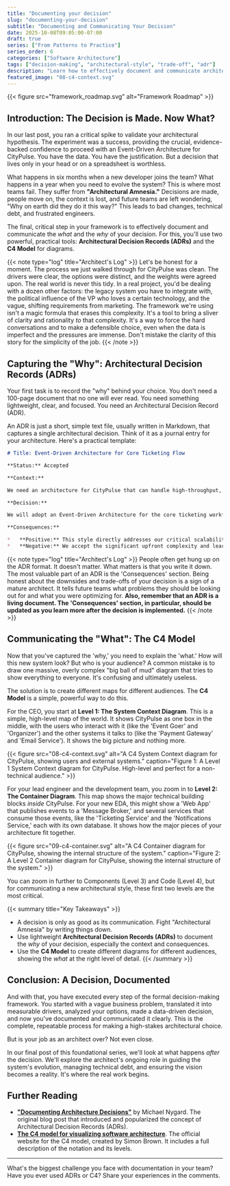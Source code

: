 ```yaml
---
title: "Documenting your decision"
slug: "documenting-your-decision"
subtitle: "Documenting and Communicating Your Decision"
date: 2025-10-08T09:05:00-07:00
draft: true
series: ["From Patterns to Practice"]
series_order: 6
categories: ["Software Architecture"]
tags: ["decision-making", "architectural-style", "trade-off", "adr"]
description: "Learn how to effectively document and communicate architectural decisions using Architectural Decision Records (ADRs) and the C4 Model to prevent 'Architectural Amnesia' and ensure clarity."
featured_image: "08-c4-context.svg"
---
```


{{< figure src="framework_roadmap.svg" alt="Framework Roadmap" >}}

## Introduction: The Decision is Made. Now What?

In our last post, you ran a critical spike to validate your architectural hypothesis. The experiment was a success, providing the crucial, evidence-backed confidence to proceed with an Event-Driven Architecture for CityPulse. You have the data. You have the justification. But a decision that lives only in your head or on a spreadsheet is worthless.

What happens in six months when a new developer joins the team? What happens in a year when you need to evolve the system? This is where most teams fail. They suffer from **"Architectural Amnesia."** Decisions are made, people move on, the context is lost, and future teams are left wondering, "Why on earth did they do it this way?" This leads to bad changes, technical debt, and frustrated engineers.

The final, critical step in your framework is to effectively document and communicate the *what* and the *why* of your decision. For this, you'll use two powerful, practical tools: **Architectural Decision Records (ADRs)** and the **C4 Model** for diagrams.

{{< note type="log" title="Architect's Log" >}}
Let's be honest for a moment. The process we just walked through for CityPulse was clean. The drivers were clear, the options were distinct, and the weights were agreed upon. The real world is never this tidy. In a real project, you'd be dealing with a dozen other factors: the legacy system you have to integrate with, the political influence of the VP who loves a certain technology, and the vague, shifting requirements from marketing. The framework we're using isn't a magic formula that erases this complexity. It's a tool to bring a sliver of clarity and rationality *to* that complexity. It's a way to force the hard conversations and to make a defensible choice, even when the data is imperfect and the pressures are immense. Don't mistake the clarity of this story for the simplicity of the job.
{{< /note >}}

## Capturing the "Why": Architectural Decision Records (ADRs)

Your first task is to record the "why" behind your choice. You don't need a 100-page document that no one will ever read. You need something lightweight, clear, and focused. You need an Architectural Decision Record (ADR).

An ADR is just a short, simple text file, usually written in Markdown, that captures a single architectural decision. Think of it as a journal entry for your architecture. Here's a practical template:

```markdown
# Title: Event-Driven Architecture for Core Ticketing Flow

**Status:** Accepted

**Context:**

We need an architecture for CityPulse that can handle high-throughput, transactional spikes during major concert sales, while allowing us to launch within a tight, 3-month deadline. A monolith risks failing under load, while a traditional microservices approach is too complex to build quickly.

**Decision:**

We will adopt an Event-Driven Architecture for the core ticketing workflow. The initial implementation will focus on the `TicketPurchaseRequested` event and the services that consume it. We will precede this with a two-week, time-boxed spike to prove out the technology and our team's ability to manage it.

**Consequences:**

*   **Positive:** This style directly addresses our critical scalability and reliability drivers. It decouples our services, making the system more resilient to individual component failures. It provides a foundation for future, real-time features.
*   **Negative:** We accept the significant upfront complexity and learning curve associated with asynchronous systems and eventual consistency. This poses a risk to our timeline, which we are mitigating with a focused spike. Debugging and end-to-end testing will be more difficult than in a monolith.
```

{{< note type="log" title="Architect's Log" >}}
People often get hung up on the ADR format. It doesn't matter. What matters is that you write it down. The most valuable part of an ADR is the 'Consequences' section. Being honest about the downsides and trade-offs of your decision is a sign of a mature architect. It tells future teams what problems they should be looking out for and what you were optimizing for. **Also, remember that an ADR is a living document. The 'Consequences' section, in particular, should be updated as you learn more after the decision is implemented.**
{{< /note >}}

## Communicating the "What": The C4 Model

Now that you've captured the 'why,' you need to explain the 'what.' How will this new system look? But who is your audience? A common mistake is to draw one massive, overly complex "big ball of mud" diagram that tries to show everything to everyone. It's confusing and ultimately useless.

The solution is to create different maps for different audiences. The **C4 Model** is a simple, powerful way to do this.

For the CEO, you start at **Level 1: The System Context Diagram**. This is a simple, high-level map of the world. It shows CityPulse as one box in the middle, with the users who interact with it (like the 'Event Goer' and 'Organizer') and the other systems it talks to (like the 'Payment Gateway' and 'Email Service'). It shows the big picture and nothing more.

{{< figure src="08-c4-context.svg" alt="A C4 System Context diagram for CityPulse, showing users and external systems." caption="Figure 1: A Level 1 System Context diagram for CityPulse. High-level and perfect for a non-technical audience." >}}

For your lead engineer and the development team, you zoom in to **Level 2: The Container Diagram**. This map shows the major technical building blocks *inside* CityPulse. For your new EDA, this might show a 'Web App' that publishes events to a 'Message Broker,' and several services that consume those events, like the 'Ticketing Service' and the 'Notifications Service,' each with its own database. It shows how the major pieces of your architecture fit together.

{{< figure src="09-c4-container.svg" alt="A C4 Container diagram for CityPulse, showing the internal structure of the system." caption="Figure 2: A Level 2 Container diagram for CityPulse, showing the internal structure of the system." >}}

You can zoom in further to Components (Level 3) and Code (Level 4), but for communicating a new architectural style, these first two levels are the most critical.

{{< summary title="Key Takeaways" >}}

* A decision is only as good as its communication. Fight \"Architectural Amnesia\" by writing things down.
* Use lightweight **Architectural Decision Records (ADRs)** to document the *why* of your decision, especially the context and consequences.
* Use the **C4 Model** to create different diagrams for different audiences, showing the *what* at the right level of detail.
{{< /summary >}}

## Conclusion: A Decision, Documented

And with that, you have executed every step of the formal decision-making framework. You started with a vague business problem, translated it into measurable drivers, analyzed your options, made a data-driven decision, and now you've documented and communicated it clearly. This is the complete, repeatable process for making a high-stakes architectural choice.

But is your job as an architect over? Not even close.

In our final post of this foundational series, we'll look at what happens *after* the decision. We'll explore the architect's ongoing role in guiding the system's evolution, managing technical debt, and ensuring the vision becomes a reality. It's where the real work begins.

## Further Reading

* [**"Documenting Architecture Decisions"**](https://cognitect.com/blog/2011/11/15/documenting-architecture-decisions) by Michael Nygard. The original blog post that introduced and popularized the concept of Architectural Decision Records (ADRs).
* [**The C4 model for visualizing software architecture**](https://c4model.com/). The official website for the C4 model, created by Simon Brown. It includes a full description of the notation and its levels.

---

What's the biggest challenge you face with documentation in your team? Have you ever used ADRs or C4? Share your experiences in the comments.

